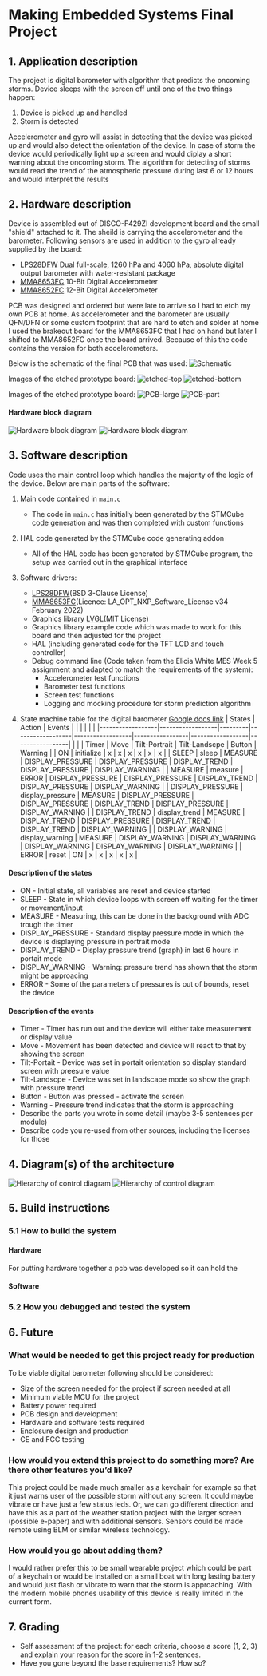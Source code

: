 # Making Embedded Systems Final Project

## 1. Application description
The project is digital barometer with algorithm that predicts the oncoming storms. Device sleeps with the screen off until one of the two things happen:
1. Device is picked up and handled
2. Storm is detected

Accelerometer and gyro will assist in detecting that the device was picked up and would also detect the orientation of the device. 
In case of storm the device would periodically light up a screen and would diplay a short warning about the oncoming storm.
The algorithm for detecting of storms would read the trend of the atmospheric pressure during last 6 or 12 hours and would interpret the results

## 2. Hardware description
Device is assembled out of DISCO-F429ZI development board and the small "shield" attached to it. The sheild is carrying the accelerometer and the barometer.
Following sensors are used in addition to the gyro already supplied by the board:
- [LPS28DFW](https://www.st.com/en/mems-and-sensors/lps28dfw.html#documentation) Dual full-scale, 1260 hPa and 4060 hPa, absolute digital output barometer with water-resistant package 
- [MMA8653FC](https://www.nxp.com/products/sensors/accelerometers/2g-4g-8g-low-g-10-bit-digital-accelerometer:MMA8653FC) 10-Bit Digital Accelerometer
- [MMA8652FC](https://www.nxp.com/products/sensors/accelerometers/2g-4g-8g-low-g-12-bit-digital-accelerometer:MMA8652FC) 12-Bit Digital Accelerometer

PCB was designed and ordered but were late to arrive so I had to etch my own PCB at home. As accelerometer and the barometer are usually QFN/DFN or some custom footprint that are
hard to etch and solder at home I used the brakeout board for the MMA8653FC that I had on hand but later I shifted to MMA8652FC once the board arrived. 
Because of this the code contains the version for both accelerometers. 

Below is the schematic of the final PCB that was used:
![Schematic](/documents/images/disco-board-pcb.png)

Images of the etched prototype board:
![etched-top](/documents/images/etched_top.jpg)
![etched-bottom](/documents/images/etched_bottom.jpg)

Images of the etched prototype board:
![PCB-large](/documents/images/PCB_large.jpg)
![PCB-part](/documents/images/PCB_part.jpg)

#### Hardware block diagram
![Hardware block diagram](/documents/images/hardware_block_diagram.png#gh-light-mode-only)
![Hardware block diagram](/documents/images/hardware_block_diagram.dark.png#gh-dark-mode-only)

## 3. Software description
Code uses the main control loop which handles the majority of the logic of the device. Below are main parts of the software:
1. Main code contained in `main.c`
    - The code in `main.c` has initially been generated by the STMCube code generation and was then completed with custom functions
2. HAL code generated by the STMCube code generating addon
    - All of the HAL code has been generated by STMCube program, the setup was carried out in the graphical interface
3. Software drivers:
    - [LPS28DFW](https://github.com/STMicroelectronics/STMems_Standard_C_drivers)(BSD 3-Clause License)
    - [MMA8653FC](https://www.nxp.com/design/sensor-developer-resources/sensor-sw-component-library/sensor-drivers-for-nxp-sensors:SENSOR-DRIVERS)(Licence: LA_OPT_NXP_Software_License v34 February 2022)
    - Graphics library [LVGL](https://github.com/lvgl/lv_port_stm32f429_disco)(MIT License)
    - Graphics library example code which was made to work for this board and then adjusted for the project
    - HAL (including generated code for the TFT LCD and touch controller)
    - Debug command line (Code taken from the Elicia White MES Week 5 assignment and adapted to match the requirements of the system):
        - Accelerometer test functions
        - Barometer test functions
        - Screen test functions
        - Logging and mocking procedure for storm prediction algorithm

4. State machine table for the digital barometer
[Google docs link](https://docs.google.com/spreadsheets/d/12yw3s-WZycBy4THHcHLK3jvAh2Erp7io5NsqDaDRv0c/edit?usp=sharing)
| States           | Action           | Events  |                  |                  |                 |                  |                 | 
|------------------|------------------|---------|------------------|------------------|-----------------|------------------|-----------------|
|                  |                  | Timer   | Move             | Tilt-Portrait    | Tilt-Landscpe   | Button           | Warning         | 
| ON               | initialize       | x       | x                | x                | x               | x                | x               | 
| SLEEP            | sleep            | MEASURE | DISPLAY_PRESSURE | DISPLAY_PRESSURE | DISPLAY_TREND   | DISPLAY_PRESSURE | DISPLAY_WARNING | 
| MEASURE          | measure          | ERROR   | DISPLAY_PRESSURE | DISPLAY_PRESSURE | DISPLAY_TREND   | DISPLAY_PRESSURE | DISPLAY_WARNING | 
| DISPLAY_PRESSURE | display_pressure | MEASURE | DISPLAY_PRESSURE | DISPLAY_PRESSURE | DISPLAY_TREND   | DISPLAY_PRESSURE | DISPLAY_WARNING | 
| DISPLAY_TREND    | display_trend    | MEASURE | DISPLAY_TREND    | DISPLAY_PRESSURE | DISPLAY_TREND   | DISPLAY_TREND    | DISPLAY_WARNING | 
| DISPLAY_WARNING  | display_warning  | MEASURE | DISPLAY_WARNING  | DISPLAY_WARNING  | DISPLAY_WARNING | DISPLAY_WARNING  | DISPLAY_WARNING | 
| ERROR            | reset            | ON      | x                | x                | x               | x                | x               | 

#### Description of the states
- ON               - Initial state, all variables are reset and device started
- SLEEP            - State in which device loops with screen off waiting for the timer or movement/input
- MEASURE          - Measuring, this can be done in the background with ADC trough the timer
- DISPLAY_PRESSURE - Standard display pressure mode in which the device is displaying pressure in portrait mode
- DISPLAY_TREND    - Display pressure trend (graph) in last 6 hours in portait mode
- DISPLAY_WARNING  - Warning: pressure trend has shown that the storm might be approacing
- ERROR            - Some of the parameters of pressures is out of bounds, reset the device

#### Description of the events
- Timer             - Timer has run out and the device will either take measurement or display value
- Move              - Movement has been detected and device will react to that by showing the screen
- Tilt-Portait      - Device was set in portait orientation so display standard screen with preesure value
- Tilt-Landscpe     - Device was set in landscape mode so show the graph with pressure trend
- Button            - Button was pressed - activate the screen
- Warning           - Pressure trend indicates that the storm is approaching
- Describe the parts you wrote in some detail (maybe 3-5 sentences per module)
- Describe code you re-used from other sources, including the licenses for those

## 4. Diagram(s) of the architecture
![Hierarchy of control diagram](/documents/images/hierarchy_of_control_diagram.png#gh-light-mode-only)
![Hierarchy of control diagram](/documents/images/hierarchy_of_control_diagram.dark.png#gh-dark-mode-only)

## 5. Build instructions

### 5.1 How to build the system 
#### Hardware
For putting hardware together a pcb was developed so it can hold the 
#### Software
### 5.2 How you debugged and tested the system

## 6. Future
### What would be needed to get this project ready for production
To be viable digital barometer following should be considered:
* Size of the screen needed for the project if screen needed at all
* Minimum viable MCU for the project
* Battery power required
* PCB design and development
* Hardware and software tests required
* Enclosure design and production
* CE and FCC testing
### How would you extend this project to do something more? Are there other features you’d like?
This project could be made much smaller as a keychain for example so that it just warns user of the possible storm without any screen. It could maybe vibrate or have just a few status leds. 
Or, we can go different direction and have this as a part of the weather station project with the larger screen (possible e-paper) and with additional sensors. Sensors could be made remote using
BLM or similar wireless technology.
### How would you go about adding them?
I would rather prefer this to be small wearable project which could be part of a keychain or would be installed on a small boat with long lasting battery and would just flash or vibrate to 
warn that the storm is approaching. With the modern mobile phones usability of this device is really limited in the current form. 

## 7. Grading
- Self assessment of the project: for each criteria, choose a score (1, 2, 3) and explain your reason for the score in 1-2 sentences.
- Have you gone beyond the base requirements? How so?
